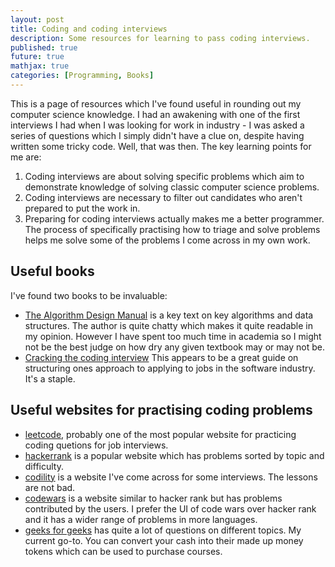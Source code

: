 ```yaml
---
layout: post
title: Coding and coding interviews
description: Some resources for learning to pass coding interviews.
published: true
future: true
mathjax: true
categories: [Programming, Books]
---
```


This is a page of resources which I've found useful in rounding out my computer science knowledge. I had an awakening with one of the first interviews I had when I was looking for work in industry - I was asked a series of questions which I simply didn't have a clue on, despite having written some tricky code. Well, that was then. The key learning points for me are:

1. Coding interviews are about solving specific problems which aim to demonstrate knowledge of solving classic computer science problems.
2. Coding interviews are necessary to filter out candidates who aren't prepared to put the work in. 
3. Preparing for coding interviews actually makes me a better programmer. The process of specifically practising how to triage and solve problems helps me solve some of the problems I come across in my own work.

## Useful books

I've found two books to be invaluable:

- [The Algorithm Design Manual](http://www.algorist.com/) is a key text on key algorithms and data structures. The author is quite chatty which makes it quite readable in my opinion. However I have spent too much time in academia so I might not be the best judge on how dry any given textbook may or may not be.
- [Cracking the coding interview](http://www.crackingthecodinginterview.com/) This appears to be a great guide on structuring ones approach to applying to jobs in the software industry. It's a staple.

## Useful websites for practising coding problems

- [leetcode](https://leetcode.com/problemset/all/), probably one of the most popular website for practicing coding quetions for job interviews.
- [hackerrank](https://www.hackerrank.com/) is a popular website which has problems sorted by topic and difficulty.
- [codility](https://app.codility.com/programmers/) is a website I've come across for some interviews. The lessons are not bad.
- [codewars](https://www.codewars.com/) is a website similar to hacker rank but has problems contributed by the users. I prefer the UI of code wars over hacker rank and it has a wider range of problems in more languages.
- [geeks for geeks](https://www.geeksforgeeks.org/must-do-coding-questions-for-companies-like-amazon-microsoft-adobe/?ref=leftbar) has quite a lot of questions on different topics. My current go-to. You can convert your cash into their made up money tokens which can be used to purchase courses.
